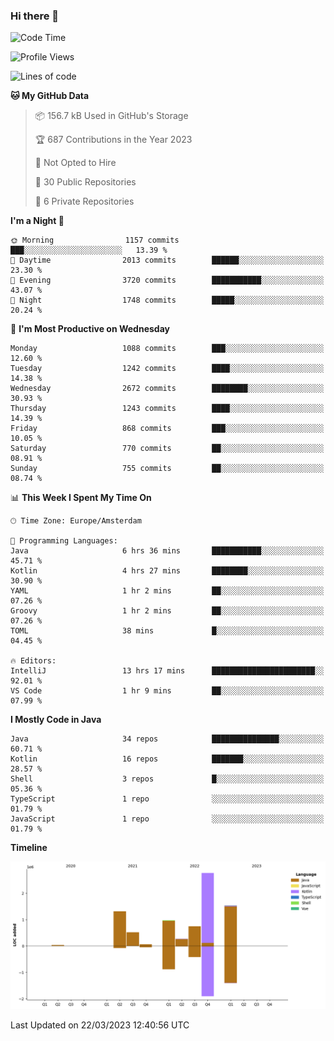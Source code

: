 ### Hi there 👋


<!--START_SECTION:waka-->
![Code Time](http://img.shields.io/badge/Code%20Time-3%2C096%20hrs%2036%20mins-blue)

![Profile Views](http://img.shields.io/badge/Profile%20Views-1-blue)

![Lines of code](https://img.shields.io/badge/From%20Hello%20World%20I%27ve%20Written-8.9%20million%20lines%20of%20code-blue)

**🐱 My GitHub Data** 

> 📦 156.7 kB Used in GitHub's Storage 
 > 
> 🏆 687 Contributions in the Year 2023
 > 
> 🚫 Not Opted to Hire
 > 
> 📜 30 Public Repositories 
 > 
> 🔑 6 Private Repositories 
 > 
**I'm a Night 🦉** 

```text
🌞 Morning                1157 commits        ███░░░░░░░░░░░░░░░░░░░░░░   13.39 % 
🌆 Daytime                2013 commits        ██████░░░░░░░░░░░░░░░░░░░   23.30 % 
🌃 Evening                3720 commits        ███████████░░░░░░░░░░░░░░   43.07 % 
🌙 Night                  1748 commits        █████░░░░░░░░░░░░░░░░░░░░   20.24 % 
```
📅 **I'm Most Productive on Wednesday** 

```text
Monday                   1088 commits        ███░░░░░░░░░░░░░░░░░░░░░░   12.60 % 
Tuesday                  1242 commits        ████░░░░░░░░░░░░░░░░░░░░░   14.38 % 
Wednesday                2672 commits        ████████░░░░░░░░░░░░░░░░░   30.93 % 
Thursday                 1243 commits        ████░░░░░░░░░░░░░░░░░░░░░   14.39 % 
Friday                   868 commits         ███░░░░░░░░░░░░░░░░░░░░░░   10.05 % 
Saturday                 770 commits         ██░░░░░░░░░░░░░░░░░░░░░░░   08.91 % 
Sunday                   755 commits         ██░░░░░░░░░░░░░░░░░░░░░░░   08.74 % 
```


📊 **This Week I Spent My Time On** 

```text
🕑︎ Time Zone: Europe/Amsterdam

💬 Programming Languages: 
Java                     6 hrs 36 mins       ███████████░░░░░░░░░░░░░░   45.71 % 
Kotlin                   4 hrs 27 mins       ████████░░░░░░░░░░░░░░░░░   30.90 % 
YAML                     1 hr 2 mins         ██░░░░░░░░░░░░░░░░░░░░░░░   07.26 % 
Groovy                   1 hr 2 mins         ██░░░░░░░░░░░░░░░░░░░░░░░   07.26 % 
TOML                     38 mins             █░░░░░░░░░░░░░░░░░░░░░░░░   04.45 % 

🔥 Editors: 
IntelliJ                 13 hrs 17 mins      ███████████████████████░░   92.01 % 
VS Code                  1 hr 9 mins         ██░░░░░░░░░░░░░░░░░░░░░░░   07.99 % 
```

**I Mostly Code in Java** 

```text
Java                     34 repos            ███████████████░░░░░░░░░░   60.71 % 
Kotlin                   16 repos            ███████░░░░░░░░░░░░░░░░░░   28.57 % 
Shell                    3 repos             █░░░░░░░░░░░░░░░░░░░░░░░░   05.36 % 
TypeScript               1 repo              ░░░░░░░░░░░░░░░░░░░░░░░░░   01.79 % 
JavaScript               1 repo              ░░░░░░░░░░░░░░░░░░░░░░░░░   01.79 % 
```



**Timeline**

![Lines of Code chart](https://raw.githubusercontent.com/powercasgamer/powercasgamer/master/assets/bar_graph.png)


 Last Updated on 22/03/2023 12:40:56 UTC
<!--END_SECTION:waka-->
